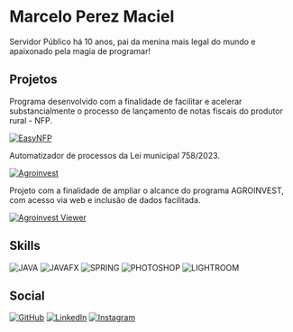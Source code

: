 # Marcelo Perez Maciel

Servidor Público há 10 anos, pai da menina mais legal do mundo e apaixonado pela magia de programar!

## Projetos

Programa desenvolvido com a finalidade de facilitar e acelerar substancialmente o processo de lançamento de notas fiscais do produtor rural - NFP.<p>
[![EasyNFP](https://img.shields.io/badge/EasyNFP-JAVA_+_JAVAFX-e60000.svg)](https://github.com/mpmmarcelo/EasyNFP) 

Automatizador de processos da Lei municipal 758/2023. <p>
[![Agroinvest](https://img.shields.io/badge/Agroinvest-JAVA_+_JAVAFX-e60000.svg)](https://github.com/mpmmarcelo/Agroinvest)

Projeto com a finalidade de ampliar o alcance do programa AGROINVEST, com acesso via web e inclusão de dados facilitada. <p>
[![Agroinvest Viewer](https://img.shields.io/badge/AgroinvestViewer-TYPESCRIPT_+_NEST-6666ff.svg)](https://github.com/mpmmarcelo/AgroinvestViewer)

## Skills
![JAVA](https://img.shields.io/badge/JAVA-595959) ![JAVAFX](https://img.shields.io/badge/JAVAFX-595959) ![SPRING](https://img.shields.io/badge/SPRING-595959) 
![PHOTOSHOP](https://img.shields.io/badge/PHOTOSHOP-595959) ![LIGHTROOM](https://img.shields.io/badge/LIGHTROOM-595959) 


## Social

[![GitHub](https://img.shields.io/badge/GitHub-db40a2?style=for-the-badge&logo=github&logoColor=fff)](https://github.com/mpmmarcelo)
[![LinkedIn](https://img.shields.io/badge/-LinkedIn-db40a2?style=for-the-badge&logo=linkedin&logoColor=fff)](https://www.linkedin.com/in/mpmmarcelo/)
[![Instagram](https://img.shields.io/badge/Instagram-db40a2?style=for-the-badge&logo=instagram&logoColor=fff)](https://www.instagram.com/mpmmarcelo/)
